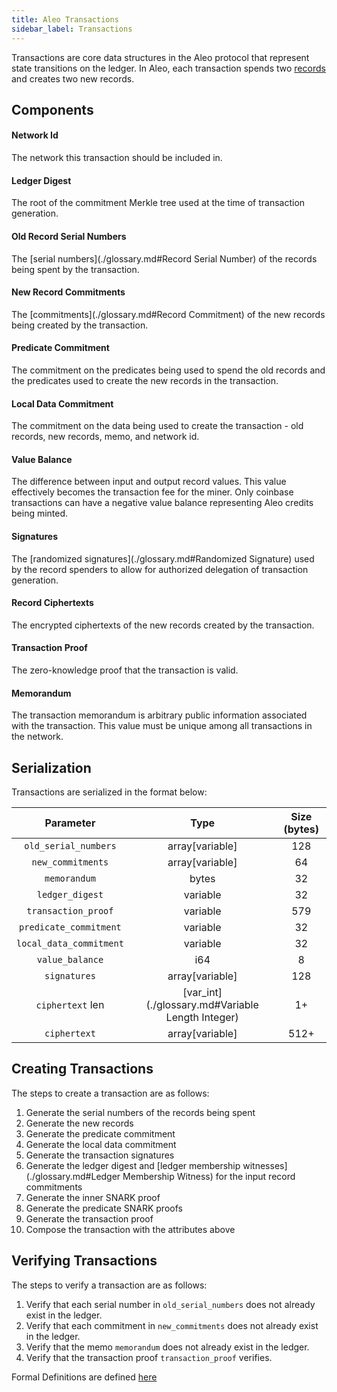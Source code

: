 ```yaml
---
title: Aleo Transactions
sidebar_label: Transactions
---
```


Transactions are core data structures in the Aleo protocol that represent state transitions on the ledger. 
In Aleo, each transaction spends two [records](./records.md) and creates two new records.

## Components

#### Network Id

The network this transaction should be included in.

#### Ledger Digest

The root of the commitment Merkle tree used at the time of transaction generation.

#### Old Record Serial Numbers

The [serial numbers](./glossary.md#Record Serial Number) of the records being spent by the transaction.

#### New Record Commitments

The [commitments](./glossary.md#Record Commitment) of the new records being created by the transaction.

#### Predicate Commitment

The commitment on the predicates being used to spend the old records and the predicates used to create the new records in the transaction.

#### Local Data Commitment

The commitment on the data being used to create the transaction - old records, new records, memo, and network id.

#### Value Balance

The difference between input and output record values. This value effectively becomes the transaction fee for the miner. 
Only coinbase transactions can have a negative value balance representing Aleo credits being minted.

#### Signatures

The [randomized signatures](./glossary.md#Randomized Signature) used by the record spenders to allow for authorized delegation of transaction generation.

#### Record Ciphertexts

The encrypted ciphertexts of the new records created by the transaction.

#### Transaction Proof

The zero-knowledge proof that the transaction is valid.

#### Memorandum

The transaction memorandum is arbitrary public information associated with the transaction. This value must be unique among all transactions in the network.

## Serialization

Transactions are serialized in the format below:

|        Parameter        |                       Type                       | Size (bytes) |
|:-----------------------:|:------------------------------------------------:|:------------:|
|   `old_serial_numbers`  |                  array[variable]                 |      128     |
|    `new_commitments`    |                  array[variable]                 |      64      |
|       `memorandum`      |                       bytes                      |      32      |
|     `ledger_digest`     |                     variable                     |      32      |
|   `transaction_proof`   |                     variable                     |      579     |
|  `predicate_commitment` |                     variable                     |      32      |
| `local_data_commitment` |                     variable                     |      32      |
|     `value_balance`     |                        i64                       |       8      |
|       `signatures`      |                  array[variable]                 |      128     |
|     `ciphertext` len    | [var_int](./glossary.md#Variable Length Integer) |      1+      |
|       `ciphertext`      |                  array[variable]                 |     512+     |

## Creating Transactions

The steps to create a transaction are as follows:

1. Generate the serial numbers of the records being spent
2. Generate the new records
3. Generate the predicate commitment
4. Generate the local data commitment
5. Generate the transaction signatures
6. Generate the ledger digest and [ledger membership witnesses](./glossary.md#Ledger Membership Witness) for the input record commitments 
7. Generate the inner SNARK proof
8. Generate the predicate SNARK proofs
9. Generate the transaction proof
10. Compose the transaction with the attributes above


## Verifying Transactions

The steps to verify a transaction are as follows:

1. Verify that each serial number in `old_serial_numbers` does not already exist in the ledger.
2. Verify that each commitment in `new_commitments` does not already exist in the ledger.
3. Verify that the memo `memorandum` does not already exist in the ledger.
4. Verify that the transaction proof `transaction_proof` verifies.


Formal Definitions are defined [here]()